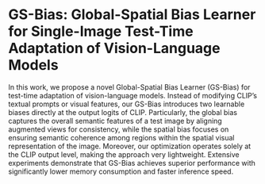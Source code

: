 # GS-Bias: Global-Spatial Bias Learner for Single-Image Test-Time Adaptation of Vision-Language Models

In this work, we propose a novel Global-Spatial Bias Learner (GS-Bias) for test-time adaptation of vision-language models. Instead of modifying CLIP’s textual prompts or visual features, our GS-Bias introduces two learnable biases directly at the output logits of CLIP. Particularly, the global bias captures the overall semantic features of a test image by aligning augmented views for consistency, while the spatial bias focuses on ensuring semantic coherence among regions within the spatial visual representation of the image. Moreover, our optimization operates solely at the CLIP output level, making the approach very lightweight. Extensive experiments demonstrate that GS-Bias achieves superior performance with significantly lower memory consumption and faster inference speed.

